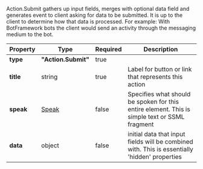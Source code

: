 Action.Submit gathers up input fields, merges with optional data field and generates event to 
client asking for data to be submitted.  It is up to the client to determine how that data is processed.
For example: With BotFramework bots the client would send an activity through the messaging medium to the bot.

| Property | Type | Required | Description |
|---|---|---|---|
| **type**| **"Action.Submit"** | true | |
| **title** | string | true | Label for button or link that represents this action |
| **speak** | [Speak](/Microsoft/AdaptiveCards/blob/master/docs/SpeechAndAdvancedCustomization.md) | false | Specifies what should be spoken for this entire element.  This is simple text or SSML fragment |
| **data** | object | false | initial data that input fields will be combined with.  This is essentially 'hidden' properties |
